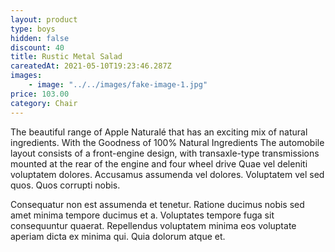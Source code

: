 ```yaml
---
layout: product
type: boys
hidden: false
discount: 40
title: Rustic Metal Salad
careatedAt: 2021-05-10T19:23:46.287Z
images:
    - image: "../../images/fake-image-1.jpg"
price: 103.00
category: Chair
---
```

The beautiful range of Apple Naturalé that has an exciting mix of natural ingredients. With the Goodness of 100% Natural Ingredients
The automobile layout consists of a front-engine design, with transaxle-type transmissions mounted at the rear of the engine and four wheel drive
Quae vel deleniti voluptatem dolores. Accusamus assumenda vel dolores. Voluptatem vel sed quos. Quos corrupti nobis.
 Consequatur non est assumenda et tenetur. Ratione ducimus nobis sed amet minima tempore ducimus et a. Voluptates tempore fuga sit consequuntur quaerat. Repellendus voluptatem minima eos voluptate aperiam dicta ex minima qui. Quia dolorum atque et.
